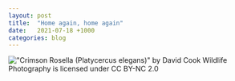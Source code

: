 ```yaml
---
layout: post
title:  "Home again, home again"
date:   2021-07-18 +1000
categories: blog
---
```


!["Crimson Rosella (Platycercus elegans)" by David Cook Wildlife Photography is licensed under CC BY-NC 2.0](https://live.staticflickr.com/3678/9767299835_dbee7e892b_b.jpg)